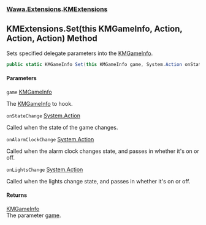### [Wawa.Extensions](Wawa.Extensions.md 'Wawa.Extensions').[KMExtensions](KMExtensions.md 'Wawa.Extensions.KMExtensions')

## KMExtensions.Set(this KMGameInfo, Action, Action, Action) Method

Sets specified delegate parameters into the [KMGameInfo](https://docs.microsoft.com/en-us/dotnet/api/KMGameInfo 'KMGameInfo').

```csharp
public static KMGameInfo Set(this KMGameInfo game, System.Action onStateChange=null, System.Action onAlarmClockChange=null, System.Action onLightsChange=null);
```
#### Parameters

<a name='Wawa.Extensions.KMExtensions.Set(thisKMGameInfo,System.Action,System.Action,System.Action).game'></a>

`game` [KMGameInfo](https://docs.microsoft.com/en-us/dotnet/api/KMGameInfo 'KMGameInfo')

The [KMGameInfo](https://docs.microsoft.com/en-us/dotnet/api/KMGameInfo 'KMGameInfo') to hook.

<a name='Wawa.Extensions.KMExtensions.Set(thisKMGameInfo,System.Action,System.Action,System.Action).onStateChange'></a>

`onStateChange` [System.Action](https://docs.microsoft.com/en-us/dotnet/api/System.Action 'System.Action')

Called when the state of the game changes.

<a name='Wawa.Extensions.KMExtensions.Set(thisKMGameInfo,System.Action,System.Action,System.Action).onAlarmClockChange'></a>

`onAlarmClockChange` [System.Action](https://docs.microsoft.com/en-us/dotnet/api/System.Action 'System.Action')

Called when the alarm clock changes state, and passes in whether it's on or off.

<a name='Wawa.Extensions.KMExtensions.Set(thisKMGameInfo,System.Action,System.Action,System.Action).onLightsChange'></a>

`onLightsChange` [System.Action](https://docs.microsoft.com/en-us/dotnet/api/System.Action 'System.Action')

Called when the lights change state, and passes in whether it's on or off.

#### Returns
[KMGameInfo](https://docs.microsoft.com/en-us/dotnet/api/KMGameInfo 'KMGameInfo')  
The parameter [game](KMExtensions.Set.PagpRuycSDlOnvr9PYEz9g.md#Wawa.Extensions.KMExtensions.Set(thisKMGameInfo,System.Action,System.Action,System.Action).game 'Wawa.Extensions.KMExtensions.Set(this KMGameInfo, System.Action, System.Action, System.Action).game').